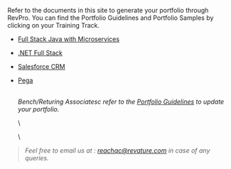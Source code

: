 Refer to the documents in this site to generate your portfolio through RevPro. You can find the Portfolio Guidelines and Portfolio Samples by clicking on your Training Track.

- [Full Stack Java with Microservices](./javams-guidelines.md)
- [.NET Full Stack](./dotnet-guidelines.md)
- [Salesforce CRM](./salesforce-guidelines.md)
- [Pega](./pega-guidelines.md)
      
    
      
    \
*Bench/Returing Associatesc refer to the [Portfolio Guidelines](./bench-guidelines.md) to update your portfolio.*  
     
    \
      
    \
> *Feel free to email us at : [reachqc@revature.com](mailto:reachqc@revature.com) in case of any queries.*
